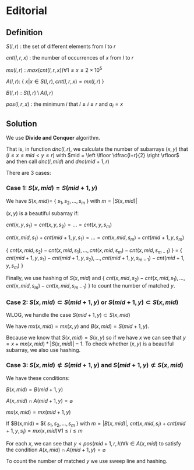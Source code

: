 # Editorial

## Definition

$S(l,r)$ : the set of different elements from $l$ to $r$

$cnt(l,r,x)$ : the number of occurrences of $x$ from $l$ to $r$

$mx(l,r) : max(cnt(l,r,x)) \forall 1 \leq x \leq 2\times10^5$

$A(l,r) :$ { $x | x \in S(l,r), cnt(l,r,x) = mx(l,r)$ }

$B(l,r) : S(l,r) \setminus A(l,r)$

$pos(l,r,x)$ : the minimum $i$ that $l \leq i \leq r$ and $a_i = x$ 

## Solution

We use **Divide and Conquer** algorithm. 

That is, in function $dnc(l,r)$, we calculate the number of subarrays $(x,y)$ that $(l \leq x \leq mid < y \leq r)$ with $mid = \left \lfloor \dfrac{l+r}{2} \right \rfloor$ and then call $dnc(l,mid)$ and $dnc(mid+1,r)$

There are 3 cases:

### Case 1: $S(x,mid) = S(mid+1,y)$

We have $S(x,mid) =$ { $s_1,s_2,...,s_m$ } with $m = |S(x,mid)|$

$(x,y)$ is a beautiful subarray if:

$cnt(x,y,s_1) = cnt(x,y,s_2) = ... = cnt(x,y,s_m)$

$cnt(x,mid,s_1) + cnt(mid+1,y,s_1) = ... = cnt(x,mid,s_m) + cnt(mid+1,y,s_m)$

{ $cnt(x,mid,s_2) - cnt(x,mid,s_1),...,cnt(x,mid,s_m)-cnt(x,mid,s_{m-1})$ } = { $cnt(mid+1,y,s_1) - cnt(mid+1,y,s_2),...,cnt(mid+1,y,s_{m-1})-cnt(mid+1,y,s_m)$ }

Finally, we use hashing of $S(x,mid)$ and { $cnt(x,mid,s_2) - cnt(x,mid,s_1),...,cnt(x,mid,s_m)-cnt(x,mid,s_{m-1})$ } to count the number of matched $y$. 

### Case 2: $S(x,mid) \subset S(mid+1,y)$ or $S(mid+1,y) \subset S(x,mid)$ 

WLOG, we handle the case $S(mid+1,y) \subset S(x,mid)$

We have $mx(x,mid)=mx(x,y)$ and $B(x,mid) = S(mid+1,y)$. 

Because we know that $S(x,mid) = S(x,y)$ so if we have $x$ we can see that $y = x+mx(x,mid)*|S(x,mid)| - 1$. To check whether $(x,y)$ is a beautiful subarray, we also use hashing.

### Case 3: $S(x,mid) \not\subset S(mid+1,y)$ and $S(mid+1,y) \not\subset S(x,mid)$ 

We have these conditions:

$B(x,mid) = B(mid+1,y)$

$A(x,mid) \cap A(mid+1,y) = \varnothing$

$mx(x,mid) = mx(mid+1,y)$

If $B(x,mid) = ${ $s_1,s_2,...,s_m$ } with $m = |B(x,mid)|$, $cnt(x,mid,s_i)+cnt(mid+1,y,s_i) = mx(x,mid) \forall 1 \leq i \leq m$

For each $x$, we can see that $y < pos(mid+1,r,k) \forall k \in A(x,mid)$ to satisfy the condition $A(x,mid) \cap A(mid+1,y) = \varnothing$

To count the number of matched $y$ we use sweep line and hashing. 







